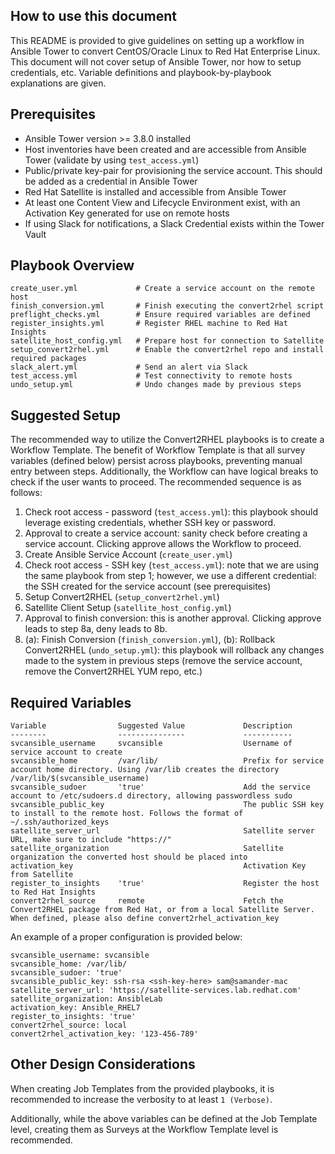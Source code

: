 ## How to use this document
This README is provided to give guidelines on setting up a workflow in Ansible Tower to convert CentOS/Oracle Linux to Red Hat Enterprise Linux. This document will not cover setup of Ansible Tower, nor how to setup credentials, etc. Variable definitions and playbook-by-playbook explanations are given.

## Prerequisites
- Ansible Tower version >= 3.8.0 installed
- Host inventories have been created and are accessible from Ansible Tower (validate by using `test_access.yml`)
- Public/private key-pair for provisioning the service account. This should be added as a credential in Ansible Tower
- Red Hat Satellite is installed and accessible from Ansible Tower
- At least one Content View and Lifecycle Environment exist, with an Activation Key generated for use on remote hosts
- If using Slack for notifications, a Slack Credential exists within the Tower Vault

## Playbook Overview
```
create_user.yml             # Create a service account on the remote host
finish_conversion.yml       # Finish executing the convert2rhel script
preflight_checks.yml        # Ensure required variables are defined
register_insights.yml       # Register RHEL machine to Red Hat Insights
satellite_host_config.yml   # Prepare host for connection to Satellite
setup_convert2rhel.yml      # Enable the convert2rhel repo and install required packages
slack_alert.yml             # Send an alert via Slack
test_access.yml             # Test connectivity to remote hosts
undo_setup.yml              # Undo changes made by previous steps
```

## Suggested Setup
The recommended way to utilize the Convert2RHEL playbooks is to create a Workflow Template. The benefit of Workflow Template is that all survey variables (defined below) persist across playbooks, preventing manual entry between steps. Additionally, the Workflow can have logical breaks to check if the user wants to proceed. The recommended sequence is as follows:

1. Check root access - password (`test_access.yml`): this playbook should leverage existing credentials, whether SSH key or password.
2. Approval to create a service account: sanity check before creating a service account. Clicking approve allows the Workflow to proceed.
3. Create Ansible Service Account (`create_user.yml`)
4. Check root access - SSH key (`test_access.yml`): note that we are using the same playbook from step 1; however, we use a different credential: the SSH created for the service account (see prerequisites)
5. Setup Convert2RHEL (`setup_convert2rhel.yml`)
6. Satellite Client Setup (`satellite_host_config.yml`)
7. Approval to finish conversion: this is another approval. Clicking approve leads to step 8a, deny leads to 8b.
8. (a): Finish Conversion (`finish_conversion.yml`), (b): Rollback Convert2RHEL (`undo_setup.yml`): this playbook will rollback any changes made to the system in previous steps (remove the service account, remove the Convert2RHEL YUM repo, etc.)

## Required Variables
```
Variable                Suggested Value             Description
--------                ---------------             -----------
svcansible_username     svcansible                  Username of service account to create
svcansible_home         /var/lib/                   Prefix for service account home directory. Using /var/lib creates the directory /var/lib/$(svcansible_username)
svcansible_sudoer       'true'                      Add the service account to /etc/sudoers.d directory, allowing passwordless sudo
svcansible_public_key                               The public SSH key to install to the remote host. Follows the format of ~/.ssh/authorized_keys
satellite_server_url                                Satellite server URL, make sure to include "https://"
satellite_organization                              Satellite organization the converted host should be placed into
activation_key                                      Activation Key from Satellite
register_to_insights    'true'                      Register the host to Red Hat Insights
convert2rhel_source     remote                      Fetch the Convert2RHEL package from Red Hat, or from a local Satellite Server. When defined, please also define convert2rhel_activation_key
```

An example of a proper configuration is provided below:
```
svcansible_username: svcansible
svcansible_home: /var/lib/
svcansible_sudoer: 'true'
svcansible_public_key: ssh-rsa <ssh-key-here> sam@samander-mac
satellite_server_url: 'https://satellite-services.lab.redhat.com'
satellite_organization: AnsibleLab
activation_key: Ansible_RHEL7
register_to_insights: 'true'
convert2rhel_source: local
convert2rhel_activation_key: '123-456-789'
```

## Other Design Considerations
When creating Job Templates from the provided playbooks, it is recommended to increase the verbosity to at least `1 (Verbose)`.

Additionally, while the above variables can be defined at the Job Template level, creating them as Surveys at the Workflow Template level is recommended.
